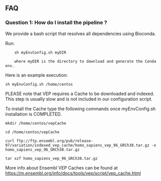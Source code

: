 ## FAQ

### Question 1: How do I install the pipeline ?

We provide a bash script that resolves all dependencies using Bioconda.

Run:

```
	sh myEnvConfig.sh myDIR

	where myDIR is the directory to download and generate the Conda env. 
```

Here is an example execution:

```
sh myEnvConfig.sh /home/centos 
```

PLEASE note that VEP requires a Cache to be downloaded and indexed. This step is usually slow and is not included in our configuration script. 

To install the Cache type the following commands once myEnvConfig.sh installation is COMPLETED.

```
mkdir /home/centos/vepCache

cd /home/centos/vepCache

curl ftp://ftp.ensembl.org/pub/release-97/variation/indexed_vep_cache/homo_sapiens_vep_96_GRCh38.tar.gz -o homo_sapiens_vep_96_GRCh38.tar.gz

tar xzf homo_sapiens_vep_96_GRCh38.tar.gz
```

More info about Ensembl VEP Caches can be found at https://m.ensembl.org/info/docs/tools/vep/script/vep_cache.html







